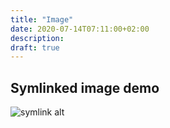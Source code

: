 ```yaml
---
title: "Image"
date: 2020-07-14T07:11:00+02:00
description: 
draft: true
---
```

## Symlinked image demo

![symlink alt](symlink)

